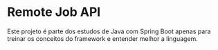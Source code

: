 # Remote Job API

Este projeto é parte dos estudos de Java com Spring Boot apenas para treinar os conceitos do framework e entender melhor a linguagem.
